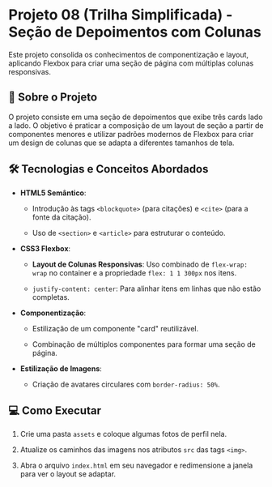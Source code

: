 # Projeto 08 (Trilha Simplificada) - Seção de Depoimentos com Colunas

 

Este projeto consolida os conhecimentos de componentização e layout, aplicando Flexbox para criar uma seção de página com múltiplas colunas responsivas.

 

## 🚀 Sobre o Projeto

 

O projeto consiste em uma seção de depoimentos que exibe três cards lado a lado. O objetivo é praticar a composição de um layout de seção a partir de componentes menores e utilizar padrões modernos de Flexbox para criar um design de colunas que se adapta a diferentes tamanhos de tela.

 

## 🛠️ Tecnologias e Conceitos Abordados

 

- **HTML5 Semântico**:

  - Introdução às tags `<blockquote>` (para citações) e `<cite>` (para a fonte da citação).

  - Uso de `<section>` e `<article>` para estruturar o conteúdo.

- **CSS3 Flexbox**:

  - **Layout de Colunas Responsivas**: Uso combinado de `flex-wrap: wrap` no container e a propriedade `flex: 1 1 300px` nos itens.

  - `justify-content: center`: Para alinhar itens em linhas que não estão completas.

- **Componentização**:

  - Estilização de um componente "card" reutilizável.

  - Combinação de múltiplos componentes para formar uma seção de página.

- **Estilização de Imagens**:

  - Criação de avatares circulares com `border-radius: 50%`.

 

## 💻 Como Executar

 

1. Crie uma pasta `assets` e coloque algumas fotos de perfil nela.

2. Atualize os caminhos das imagens nos atributos `src` das tags `<img>`.

3. Abra o arquivo `index.html` em seu navegador e redimensione a janela para ver o layout se adaptar.
